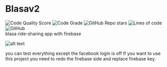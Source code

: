 # Blasav2
![Code Quality Score](https://api.codiga.io/project/31499/score/svg)
![Code Grade](https://api.codiga.io/project/31499/status/svg) 
<img alt="GitHub Repo stars" src="https://img.shields.io/github/stars/omaarelamri/Blasa.v2?style=social">
<img alt="Lines of code" src="https://img.shields.io/tokei/lines/GITHUB/omaarelamri/Blasav2">
<img alt="GitHub" src="https://img.shields.io/github/license/omaarelamri/blasa.v2"> <br>
blasa ride-sharing app with firebase

![alt text](https://github.com/OmaarElAmri/Blasav2/blob/master/blasa.gif)


you can test everything except the facebook login is off 
If you want to use this project you need to redo the firebase side and replace firebase key.
